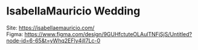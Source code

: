# IsabellaMauricio Wedding

Site: https://isabellaemauricio.com/
</br>
Figma: https://www.figma.com/design/9GUHfctuteOLAulTNFjSjS/Untitled?node-id=6-65&t=yWhq2EFly4jll7Lc-0
